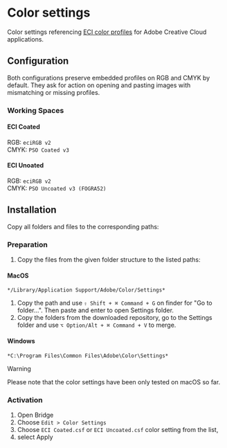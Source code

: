# Color settings

Color settings referencing [ECI color profiles](https://github.com/grommasdietz/color-profiles-eci/) for Adobe Creative Cloud applications. 

## Configuration

Both configurations preserve embedded profiles on RGB and CMYK by default. They ask for action on opening and pasting images with mismatching or missing profiles. 

### Working Spaces
#### ECI Coated
RGB: `eciRGB v2`  
CMYK: `PSO Coated v3`  

#### ECI Unoated
RGB: `eciRGB v2`  
CMYK: `PSO Uncoated v3 (FOGRA52)`  

## Installation

Copy all folders and files to the corresponding paths:

### Preparation
1. Copy the files from the given folder structure to the listed paths:

#### MacOS
```
*/Library/Application Support/Adobe/Color/Settings* 
```

1. Copy the path and use `⇧ Shift + ⌘ Command + G` on finder for "Go to folder…". Then paste and enter to open Settings folder.
2. Copy the folders from the downloaded repository, go to the Settings folder and use `⌥ Option/Alt + ⌘ Command + V` to merge.

#### Windows
```
*C:\Program Files\Common Files\Adobe\Color\Settings*
```

> [!WARNING]  
> Please note that the color settings have been only tested on macOS so far.

### Activation
1. Open Bridge
2. Choose `Edit > Color Settings`
3. Choose `ECI Coated.csf` or `ECI Uncoated.csf` color setting from the list,
4. select Apply
